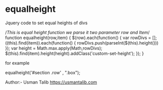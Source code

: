 # equalheight
Jquery code to set equal heights of divs

/*This is equal height function we parse it two parameter row and Item*/
function equalheight(row,item) {
    $(row).each(function() {
        var rowDivs = [];
        $($(this).find(item)).each(function() {
            rowDivs.push(parseInt($(this).height()))
        });
        var height = Math.max.apply(Math,rowDivs);
        $(this).find(item).height(height).addClass('custom-set-height');
    });
}

for example

equalheight('#section .row' , ".box");


Author:- Usman Talib
https://usmantalib.com


